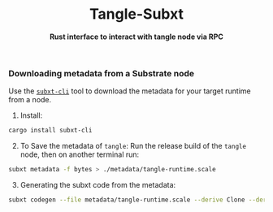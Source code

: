 <h1 align="center">Tangle-Subxt</h1>

<p align="center">
    <strong>Rust interface to interact with tangle node via RPC</strong>
    <br />
</p>

<br />

### Downloading metadata from a Substrate node

Use the [`subxt-cli`](https://lib.rs/crates/subxt-cli) tool to download the metadata for your target runtime from a node.

1. Install:
```bash
cargo install subxt-cli
```

2. To Save the metadata of `tangle`:
Run the release build of the `tangle` node, then on another terminal run:

```bash
subxt metadata -f bytes > ./metadata/tangle-runtime.scale
```

3. Generating the subxt code from the metadata:

```bash
subxt codegen --file metadata/tangle-runtime.scale --derive Clone --derive Eq --derive PartialEq | rustfmt --edition=2018 --emit=stdout > src/tangle_runtime.rs
```



